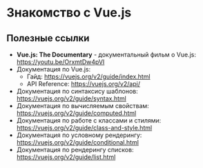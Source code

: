 # Знакомство с Vue.js

## Полезные ссылки

- **Vue.js: The Documentary** - документальный фильм о Vue.js: https://youtu.be/OrxmtDw4pVI
- Документация по Vue.js:
    - Гайд: https://vuejs.org/v2/guide/index.html
    - API Reference: https://vuejs.org/v2/api/
- Документация по синтаксису шаблонов: https://vuejs.org/v2/guide/syntax.html
- Документация по вычисляемым свойствам: https://vuejs.org/v2/guide/computed.html
- Документация по работе с классами и стилями: https://vuejs.org/v2/guide/class-and-style.html
- Документация по условному рендерингу: https://vuejs.org/v2/guide/conditional.html
- Документация по рендерингу списков: https://vuejs.org/v2/guide/list.html
